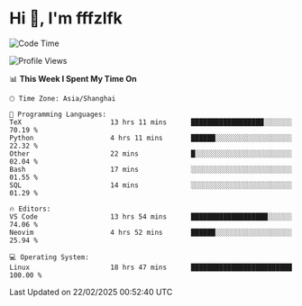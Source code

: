 # Hi 👋, I'm fffzlfk

<!--START_SECTION:waka-->
![Code Time](http://img.shields.io/badge/Code%20Time-1%2C253%20hrs%2013%20mins-blue)

![Profile Views](http://img.shields.io/badge/Profile%20Views-0-blue)

📊 **This Week I Spent My Time On** 

```text
🕑︎ Time Zone: Asia/Shanghai

💬 Programming Languages: 
TeX                      13 hrs 11 mins      ██████████████████░░░░░░░   70.19 % 
Python                   4 hrs 11 mins       ██████░░░░░░░░░░░░░░░░░░░   22.32 % 
Other                    22 mins             █░░░░░░░░░░░░░░░░░░░░░░░░   02.04 % 
Bash                     17 mins             ░░░░░░░░░░░░░░░░░░░░░░░░░   01.55 % 
SQL                      14 mins             ░░░░░░░░░░░░░░░░░░░░░░░░░   01.29 % 

🔥 Editors: 
VS Code                  13 hrs 54 mins      ███████████████████░░░░░░   74.06 % 
Neovim                   4 hrs 52 mins       ██████░░░░░░░░░░░░░░░░░░░   25.94 % 

💻 Operating System: 
Linux                    18 hrs 47 mins      █████████████████████████   100.00 % 
```


 Last Updated on 22/02/2025 00:52:40 UTC
<!--END_SECTION:waka-->
